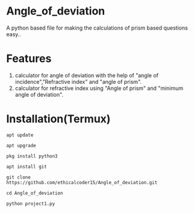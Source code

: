 # Angle_of_deviation
A python based file for making the calculations of prism based questions easy..
# Features
1. calculator for angle of deviation with the help of "angle of incidence","Refractive index" and "angle of prism".
2. calculator for refractive index using "Angle of prism" and "minimum angle of deviation".
# Installation(Termux)
```
apt update
```
```
apt upgrade
```
```
pkg install python3
```
```
apt install git
```
```
git clone
https://github.com/ethicalcoder15/Angle_of_deviation.git
```
```
cd Angle_of_deviation
```
```
python project1.py
```

